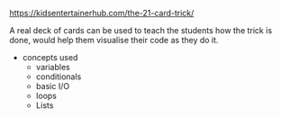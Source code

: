 https://kidsentertainerhub.com/the-21-card-trick/

A real deck of cards can be used to teach the students how the trick is done, would help them visualise their code as they do it.

- concepts used
    - variables
    - conditionals
    - basic I/O
    - loops
    - Lists